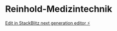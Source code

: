# Reinhold-Medizintechnik

[Edit in StackBlitz next generation editor ⚡️](https://stackblitz.com/~/github.com/Shipo369/Reinhold-Medizintechnik)